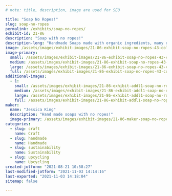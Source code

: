 ```yaml
---
# note: title, description, image are used for SEO

title: "Soap No Ropes!"
slug: soap-no-ropes
permalink: /exhibits/soap-no-ropes/
exhibit-id: 21-86
description: "Soap with no ropes!"
description-long: "Handmade Soaps made with organic ingredients, many of which are found in our own kitchen cabinets!"
image: /assets/images/exhibit-images/21-86-exhibit-soap-no-ropes-43-colin-and-aimi-valentines-for-web-5278-large.jpg
image-primary: 
  small: /assets/images/exhibit-images/21-86-exhibit-soap-no-ropes-43-colin-and-aimi-valentines-for-web-5278-small.jpg
  medium: /assets/images/exhibit-images/21-86-exhibit-soap-no-ropes-43-colin-and-aimi-valentines-for-web-5278-medium.jpg
  large: /assets/images/exhibit-images/21-86-exhibit-soap-no-ropes-43-colin-and-aimi-valentines-for-web-5278-large.jpg
  full: /assets/images/exhibit-images/21-86-exhibit-soap-no-ropes-43-colin-and-aimi-valentines-for-web-5278-full.jpg
additional-images: 
  - 1:
    small: /assets/images/exhibit-images/21-86-exhibit-addl1-soap-no-ropes-wd48-a445563-3-jk-small.jpg
    medium: /assets/images/exhibit-images/21-86-exhibit-addl1-soap-no-ropes-wd48-a445563-3-jk-medium.jpg
    large: /assets/images/exhibit-images/21-86-exhibit-addl1-soap-no-ropes-wd48-a445563-3-jk-large.jpg
    full: /assets/images/exhibit-images/21-86-exhibit-addl1-soap-no-ropes-wd48-a445563-3-jk-full.jpg
maker: 
  name: "Jessica King"
  description: "Hand made soaps with no ropes!"
  image-primary: /assets/images/exhibit-images/21-86-maker-soap-no-ropes-colin-and-aimi-valentines-for-web-medium.jpg
categories: 
  - slug: craft
    name: Craft
  - slug: handmade
    name: Handmade
  - slug: sustainability
    name: Sustainability
  - slug: upcycling
    name: Upcycling
created-jotform: "2021-08-21 10:58:27"
last-modified-jotform: "2021-11-03 14:14:16"
last-exported: "2021-11-03 14:18:04"
sitemap: false

---
```

